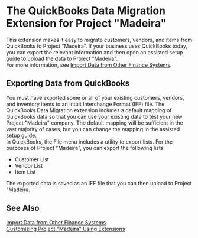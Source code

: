 <properties
	pageTitle="QuickBooks Data Migration | Project “Madeira”"
        description="Provides information about the QuickBooks Data Migration extension" 
        services="project-madeira" 
        documentationCenter=""
        authors="edupont04"/>
<tags
    ms.service="project-madeira"
    ms.topic="article"
    ms.devlang="na"
    ms.tgt_pltfrm="na"
    ms.workload="na"
    ms.date="05/12/2016"
    ms.author="edupont04" />
    
# The QuickBooks Data Migration Extension for Project "Madeira"
This extension makes it easy to migrate customers, vendors, and items from QuickBooks to Project “Madeira”. If your business uses QuickBooks today, you can export the relevant information and then open an assisted setup guide to upload the data to Project "Madeira".  
For more information, see [Import Data from Other Finance Systems](upload-data.md). 
  
## Exporting Data from QuickBooks
You must have exported some or all of your existing customers, vendors, and inventory items to an Intuit Interchange Format (IFF) file. The QuickBooks Data Migration extension includes a default mapping of QuickBooks data so that you can use your existing data to test your new Project "Madeira" company. The default mapping will be sufficient in the vast majority of cases, but you can change the mapping in the assisted setup guide.  
In QuickBooks, the File menu includes a utility to export lists. For the purposes of Project "Madeira", you can export the following lists:
- Customer List
- Vendor List
- Item List  

The exported data is saved as an IFF file that you can then upload to Project "Madeira. 
 
 
## See Also  
[Import Data from Other Finance Systems](upload-data.md)  
[Customizing Project "Madeira" Using Extensions ](ui-extensions.md)  
 
